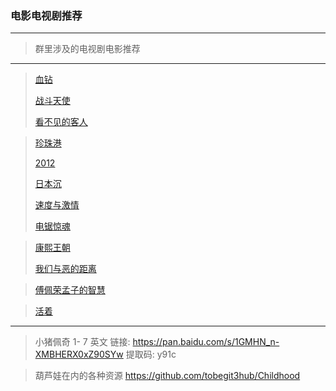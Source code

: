 ### 电影电视剧推荐
---
> 群里涉及的电视剧电影推荐

---
> [血钻]()
>
> [战斗天使]()
>
> [看不见的客人]()

> [珍珠港]()
>
> [2012]()
>
> [日本沉]()
>
> [速度与激情]()
>
> [电锯惊魂]()


> [康熙王朝]()
>
> [我们与恶的距离]()

> [傅佩荣孟子的智慧]()

> [活着](http://t.cn/Ai1cBM8c)


---

> 小猪佩奇 1- 7 英文 链接: https://pan.baidu.com/s/1GMHN_n-XMBHERX0xZ90SYw 提取码: y91c

> 葫芦娃在内的各种资源 https://github.com/tobegit3hub/Childhood
